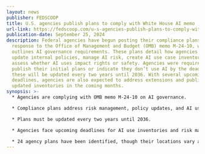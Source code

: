 ```yaml
---
layout: news
publisher: FEDSCOOP
title: U.S. agencies publish plans to comply with White House AI memo
url-link: https://fedscoop.com/u-s-agencies-publish-plans-to-comply-with-white-house-ai-memo/
publication-date: September 25, 2024
description: Federal agencies have begun posting their compliance plans in
  response to the Office of Management and Budget (OMB) memo M-24-10, which
  outlines AI governance requirements. These plans detail how agencies will
  update internal policies, manage AI risk, create AI use case inventories, and
  assess whether AI uses impact rights or safety. Agencies were required to
  publish their initial plans or indicate they don’t use AI by the deadline, and
  these will be updated every two years until 2036. With several upcoming
  deadlines, agencies are also expected to address extensions and publish
  updated inventories in the coming months.
synopsis: >-
  * Agencies are complying with OMB memo M-24-10 on AI governance.

  * Compliance plans address risk management, policy updates, and AI use case inventories.

  * Plans must be updated every two years until 2036.

  * Agencies face upcoming deadlines for AI use inventories and risk management extensions.

  * 24 agency plans have been identified, though their locations vary across websites.
---
```

